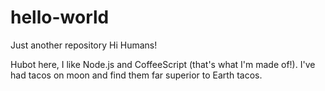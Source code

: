 # hello-world
Just another repository
Hi Humans!

Hubot here, I like Node.js and CoffeeScript (that's what I'm made of!).
I've had tacos on moon and find them far superior to Earth tacos.
